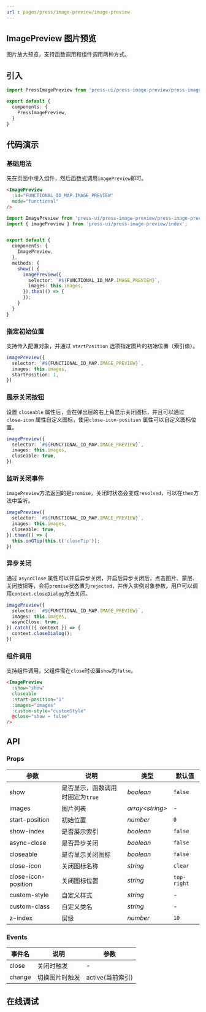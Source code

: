 ```yaml
---
url : pages/press/image-preview/image-preview
---
```


## ImagePreview 图片预览

图片放大预览，支持函数调用和组件调用两种方式。


## 引入

```ts
import PressImagePreview from 'press-ui/press-image-preview/press-image-preview';

export default {
  components: {
    PressImagePreview,
  }
}
```

## 代码演示

### 基础用法

先在页面中埋入组件，然后函数式调用`imagePreview`即可。


```html
<ImagePreview
  :id="FUNCTIONAL_ID_MAP.IMAGE_PREVIEW"
  mode="functional"
/>
```

```ts
import ImagePreview from 'press-ui/press-image-preview/press-image-preview.vue';
import { imagePreview } from 'press-ui/press-image-preview/index';


export default {
  components: {
    ImagePreview,
  },
  methods: {
    show() {
      imagePreview({
        selector: `#${FUNCTIONAL_ID_MAP.IMAGE_PREVIEW}`,
        images: this.images,
      }).then(() => {
      });
    }
  }
}
```

### 指定初始位置

支持传入配置对象，并通过 `startPosition` 选项指定图片的初始位置（索引值）。

```ts
imagePreview({
  selector: `#${FUNCTIONAL_ID_MAP.IMAGE_PREVIEW}`,
  images: this.images,
  startPosition: 1,
})
```

### 展示关闭按钮

设置 `closeable` 属性后，会在弹出层的右上角显示关闭图标，并且可以通过 `close-icon` 属性自定义图标，使用`close-icon-position` 属性可以自定义图标位置。


```ts
imagePreview({
  selector: `#${FUNCTIONAL_ID_MAP.IMAGE_PREVIEW}`,
  images: this.images,
  closeable: true,
})
```


### 监听关闭事件

`imagePreview`方法返回的是`promise`，关闭时状态会变成`resolved`，可以在`then`方法中监听。

```ts
imagePreview({
  selector: `#${FUNCTIONAL_ID_MAP.IMAGE_PREVIEW}`,
  images: this.images,
  closeable: true,
}).then(() => {
  this.onGTip(this.t('closeTip'));
})
```


### 异步关闭

通过 `asyncClose` 属性可以开启异步关闭，开启后异步关闭后，点击图片、蒙层、关闭按钮等，会将`promise`状态置为`rejected`，并传入实例对象参数，用户可以调用`context.closeDialog`方法关闭。


```ts
imagePreview({
  selector: `#${FUNCTIONAL_ID_MAP.IMAGE_PREVIEW}`,
  images: this.images,
  asyncClose: true,
}).catch(({ context }) => {
  context.closeDialog();
})
```

### 组件调用

支持组件调用，父组件需在`close`时设置`show`为`false`。

```html
<ImagePreview
  :show="show"
  closeable
  :start-position="1"
  :images="images"
  :custom-style="customStyle"
  @close="show = false"
/>
```



## API

### Props


| 参数                | 说明                             | 类型             | 默认值      |
| ------------------- | -------------------------------- | ---------------- | ----------- |
| show                | 是否显示，函数调用时固定为`true` | _boolean_        | `false`     |
| images              | 图片列表                         | _array<string\>_ | -           |
| start-position      | 初始位置                         | _number_         | `0`         |
| show-index          | 是否展示索引                     | _boolean_        | `false`     |
| async-close         | 是否异步关闭                     | _boolean_        | `false`     |
| closeable           | 是否显示关闭图标                 | _boolean_        | `false`     |
| close-icon          | 关闭图标名称                     | _string_         | `clear`     |
| close-icon-position | 关闭图标位置                     | _string_         | `top-right` |
| custom-style        | 自定义样式                       | _string_         | -           |
| custom-class        | 自定义类名                       | _string_         | -           |
| z-index             | 层级                             | _number_         | `10`        |

### Events

| 事件名 | 说明           | 参数             |
| ------ | -------------- | ---------------- |
| close  | 关闭时触发     | -                |
| change | 切换图片时触发 | active(当前索引) |

## 在线调试

<debug-online />
